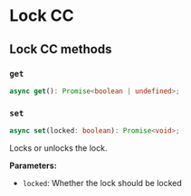 # Lock CC

## Lock CC methods

### `get`

```ts
async get(): Promise<boolean | undefined>;
```

### `set`

```ts
async set(locked: boolean): Promise<void>;
```

Locks or unlocks the lock.

**Parameters:**

-   `locked`: Whether the lock should be locked
